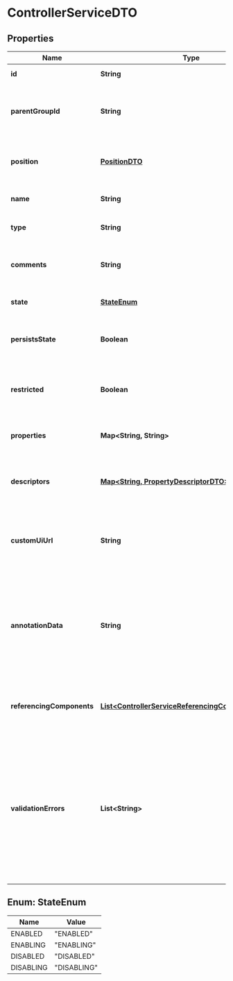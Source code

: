 
# ControllerServiceDTO

## Properties
Name | Type | Description | Notes
------------ | ------------- | ------------- | -------------
**id** | **String** | The id of the component. |  [optional]
**parentGroupId** | **String** | The id of parent process group of this component if applicable. |  [optional]
**position** | [**PositionDTO**](PositionDTO.md) | The position of this component in the UI if applicable. |  [optional]
**name** | **String** | The name of the controller service. |  [optional]
**type** | **String** | The type of the controller service. |  [optional]
**comments** | **String** | The comments for the controller service. |  [optional]
**state** | [**StateEnum**](#StateEnum) | The state of the controller service. |  [optional]
**persistsState** | **Boolean** | Whether the controller service persists state. |  [optional]
**restricted** | **Boolean** | Whether the controller service requires elevated privileges. |  [optional]
**properties** | **Map&lt;String, String&gt;** | The properties of the controller service. |  [optional]
**descriptors** | [**Map&lt;String, PropertyDescriptorDTO&gt;**](PropertyDescriptorDTO.md) | The descriptors for the controller service properties. |  [optional]
**customUiUrl** | **String** | The URL for the controller services custom configuration UI if applicable. |  [optional]
**annotationData** | **String** | The annotation for the controller service. This is how the custom UI relays configuration to the controller service. |  [optional]
**referencingComponents** | [**List&lt;ControllerServiceReferencingComponentEntity&gt;**](ControllerServiceReferencingComponentEntity.md) | All components referencing this controller service. |  [optional]
**validationErrors** | **List&lt;String&gt;** | The validation errors from the controller service. These validation errors represent the problems with the controller service that must be resolved before it can be enabled. |  [optional]


<a name="StateEnum"></a>
## Enum: StateEnum
Name | Value
---- | -----
ENABLED | &quot;ENABLED&quot;
ENABLING | &quot;ENABLING&quot;
DISABLED | &quot;DISABLED&quot;
DISABLING | &quot;DISABLING&quot;



